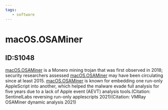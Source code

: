 ```yaml
---
tags:
   - software
---
```

# macOS.OSAMiner
## ID:S1048
[macOS.OSAMiner](software/S1048) is a Monero mining trojan that was first observed in 2018; security researchers assessed [macOS.OSAMiner](software/S1048) may have been circulating since at least 2015. [macOS.OSAMiner](software/S1048) is known for embedding one run-only AppleScript into another, which helped the malware evade full analysis for five years due to a lack of Apple event (AEVT) analysis tools.(Citation: SentinelLabs reversing run-only applescripts 2021)(Citation: VMRay OSAMiner dynamic analysis 2021)
